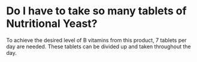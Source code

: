 # Do I have to take so many tablets of Nutritional Yeast?

To achieve the desired level of B vitamins from this product, 7 tablets per day are needed. These tablets can be divided up and taken throughout the day.